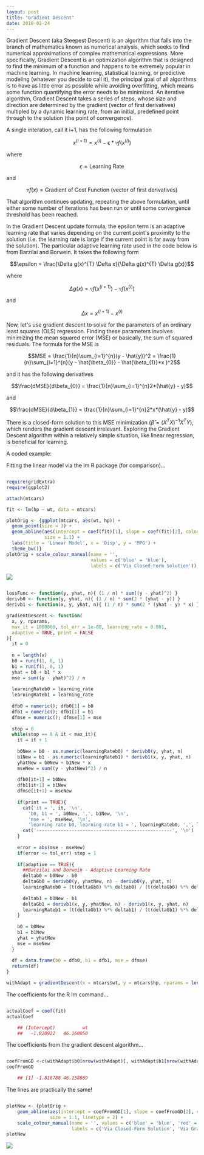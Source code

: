 ```yaml
---
layout: post
title: "Gradient Descent"
date: 2018-02-24
---
```


Gradient Descent (aka Steepest Descent) is an algorithm that falls into the branch of mathematics known as numerical analysis, which seeks to find numerical approximations of complex mathematical expressions. More specifically, Gradient Descent is an optimization algorithm that is designed to find the minimum of a function and happens to be extremely popular in machine learning. In machine learning, statistical learning, or predictive modeling (whatever you decide to call it), the principal goal of all algorithms is to have as little error as possible while avoiding overfitting, which means some function quantifying the error needs to be minimized. An iterative algorithm, Gradient Descent takes a series of steps, whose size and direction are determined by the gradient (vector of first derivatives) multipled by a dynamic learning rate, from an initial, predefined point through to the solution (the point of convergence).

A single interation, call it i+1, has the following formulation

$$x^{(i+1)} = x^{(i)} - \epsilon * \triangledown f(x^{(i)})$$

where

$$\epsilon = \text{Learning Rate}$$

and

$$\triangledown f(x) = \text{Gradient of Cost Function (vector of first derivatives)}$$

That algorithm continues updating, repeating the above formulation, until either some number of iterations has been run or until some convergence threshold has been reached.

In the Gradient Descent update formula, the epsilon term is an adaptive learning rate that varies depending on the current point's proximity to the solution (i.e. the learning rate is large if the current point is far away from the solution). The particular adaptive learning rate used in the code below is from Barzilai and Borwein. It takes the following form

$$\epsilon = \frac{\Delta g(x)^{T} \Delta x}{\Delta g(x)^{T} \Delta g(x)}$$

where

$$\Delta g(x) = \triangledown f(x^{(i+1)}) - \triangledown f(x^{(i)})$$

and

$$\Delta x = x^{(i+1)} - x^{(i)}$$

Now, let's use gradient descent to solve for the parameters of an ordinary least squares (OLS) regression. Finding these parameters involves minimizing the mean squared error (MSE) or basically, the sum of squared residuals. The formula for the MSE is

$$MSE = \frac{1}{n}\sum_{i=1}^{n}(y - \hat{y})^2 = \frac{1}{n}\sum_{i=1}^{n}(y - \hat{\beta_{0}} - \hat{\beta_{1}}*x )^2$$

and it has the following derivatives

$$\frac{dMSE}{d\beta_{0}} = \frac{1}{n}\sum_{i=1}^{n}2*(\hat{y} - y)$$

and

$$\frac{dMSE}{d\beta_{1}} = \frac{1}{n}\sum_{i=1}^{n}2*x*(\hat{y} - y)$$

There is a closed-form solution to this MSE minimization ($\hat{\beta} = (X^{T}X)^{-1}X^{T}Y$), which renders the gradient descent irrelevant. Exploring the Gradient Descent algorithm within a relatively simple situation, like linear regression, is beneficial for learning.

A coded example:

Fitting the linear model via the lm R package (for comparison)...

``` r

require(gridExtra)
require(ggplot2)

attach(mtcars)

fit <- lm(hp ~ wt, data = mtcars)

plotOrig <- {ggplot(mtcars, aes(wt, hp)) +
  geom_point(size = 3) +
  geom_abline(aes(intercept = coef(fit)[1], slope = coef(fit)[2], colour = 'blue'),
              size = 1.1) +
  labs(title = 'Linear Model', x = 'Disp', y = 'MPG') +
  theme_bw()}
plotOrig + scale_colour_manual(name = '',
                               values = c('blue' = 'blue'),
                               labels = c('Via Closed-Form Solution'))

```

![](/images/2018-02-24-aaron-jones-gradient-descent_files/figure-markdown_github/unnamed-chunk-3-1.png)

``` r

lossFunc <- function(y, yhat, n){ (1 / n) * sum((y - yhat)^2) }
derivb0 <- function(y, yhat, n){ (1 / n) * sum(2 * (yhat - y)) }
derivb1 <- function(x, y, yhat, n){ (1 / n) * sum(2 * (yhat - y) * x) }

gradientDescent <- function(
  x, y, nparams,
  max_it = 1000000, tol_err = 1e-08, learning_rate = 0.001,
  adaptive = TRUE, print = FALSE
){
  it = 0
  
  n = length(x)
  b0 = runif(1, 0, 1)
  b1 = runif(1, 0, 1)
  yhat = b0 + b1 * x
  mse = sum((y - yhat)^2) / n
  
  learningRateb0 = learning_rate
  learningRateb1 = learning_rate
  
  dfb0 = numeric(); dfb0[1] = b0
  dfb1 = numeric(); dfb1[1] = b1
  dfmse = numeric(); dfmse[1] = mse
  
  stop = 0
  while(stop == 0 & it < max_it){
    it = it + 1
    
    b0New = b0 - as.numeric(learningRateb0) * derivb0(y, yhat, n)
    b1New = b1 - as.numeric(learningRateb1) * derivb1(x, y, yhat, n)
    yhatNew = b0New + b1New * x
    mseNew = sum((y - yhatNew)^2) / n
    
    dfb0[it+1] = b0New
    dfb1[it+1] = b1New
    dfmse[it+1] = mseNew
    
    if(print == TRUE){
      cat('it = ', it, '\n',
        'b0, b1 = ', b0New, ',', b1New, '\n',
        'mse = ', mseNew, '\n',
        'learning rate b0, learning rate b1 = ', learningRateb0, ',', learningRateb1, '\n')
      cat('--------------------------------------------------', '\n')
    }
    
    error = abs(mse - mseNew)
    if(error <= tol_err) stop = 1
    
    if(adaptive == TRUE){
      ##Barzilai and Borwein - Adaptive Learning Rate
      deltab0 = b0New - b0
      deltaGb0 = derivb0(y, yhatNew, n) - derivb0(y, yhat, n)
      learningRateb0 = (t(deltaGb0) %*% deltab0) / (t(deltaGb0) %*% deltaGb0) 
      
      deltab1 = b1New - b1
      deltaGb1 = derivb1(x, y, yhatNew, n) - derivb1(x, y, yhat, n)
      learningRateb1 = (t(deltaGb1) %*% deltab1) / (t(deltaGb1) %*% deltaGb1)
    }
    
    b0 = b0New
    b1 = b1New
    yhat = yhatNew
    mse = mseNew
  }
  
  df = data.frame(b0 = dfb0, b1 = dfb1, mse = dfmse)
  return(df)
}

withAdapt = gradientDescent(x = mtcars$wt, y = mtcars$hp, nparams = length(coef(fit)))

```

The coefficients for the R lm command...

``` r

actualCoef = coef(fit)
actualCoef

    ## (Intercept)          wt 
    ##   -1.820922   46.160050

```

The coefficients from the gradient descent algorithm...

``` r

coefFromGD <-c(withAdapt$b0[nrow(withAdapt)], withAdapt$b1[nrow(withAdapt)])
coefFromGD

    ## [1] -1.816788 46.158869

```

The lines are practically the same!

``` r

plotNew <- {plotOrig +
    geom_abline(aes(intercept = coefFromGD[1], slope = coefFromGD[2], colour = 'red'),
                size = 1.1, linetype = 2) +
    scale_colour_manual(name = '', values = c('blue' = 'blue', 'red' = 'red'),
                        labels = c('Via Closed-Form Solution', 'Via Gradient Descent'))}
plotNew

```

![](/images/2018-02-24-aaron-jones-gradient-descent_files/figure-markdown_github/unnamed-chunk-9-1.png)
